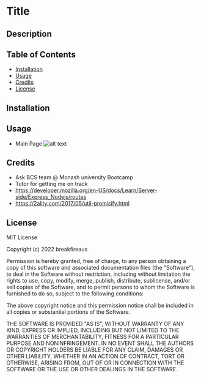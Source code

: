 # Title

## Description



## Table of Contents

- [Installation](#installation)
- [Usage](#usage)
- [Credits](#credits)
- [License](#license)

## Installation



## Usage
- Main Page
![alt text](public/assets/images/)

## Credits

- Ask BCS team @ Monash university Bootcamp
- Tutor for getting me on track
- https://developer.mozilla.org/en-US/docs/Learn/Server-side/Express_Nodejs/routes
- https://2ality.com/2017/05/util-promisify.html

## License

MIT License

Copyright (c) 2022 breakfireaus

Permission is hereby granted, free of charge, to any person obtaining a copy
of this software and associated documentation files (the "Software"), to deal
in the Software without restriction, including without limitation the rights
to use, copy, modify, merge, publish, distribute, sublicense, and/or sell
copies of the Software, and to permit persons to whom the Software is
furnished to do so, subject to the following conditions:

The above copyright notice and this permission notice shall be included in all
copies or substantial portions of the Software.

THE SOFTWARE IS PROVIDED "AS IS", WITHOUT WARRANTY OF ANY KIND, EXPRESS OR
IMPLIED, INCLUDING BUT NOT LIMITED TO THE WARRANTIES OF MERCHANTABILITY,
FITNESS FOR A PARTICULAR PURPOSE AND NONINFRINGEMENT. IN NO EVENT SHALL THE
AUTHORS OR COPYRIGHT HOLDERS BE LIABLE FOR ANY CLAIM, DAMAGES OR OTHER
LIABILITY, WHETHER IN AN ACTION OF CONTRACT, TORT OR OTHERWISE, ARISING FROM,
OUT OF OR IN CONNECTION WITH THE SOFTWARE OR THE USE OR OTHER DEALINGS IN THE
SOFTWARE.

